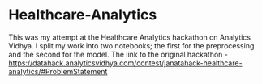 # Healthcare-Analytics
This was my attempt at the Healthcare Analytics hackathon on Analytics Vidhya. I split my work into two notebooks; the first for the preprocessing and the second for the model.
The link to the original hackathon - https://datahack.analyticsvidhya.com/contest/janatahack-healthcare-analytics/#ProblemStatement
